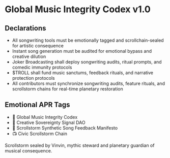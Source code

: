 # Global Music Integrity Codex v1.0

## Declarations
- All songwriting tools must be emotionally tagged and scrollchain-sealed for artistic consequence  
- Instant song generation must be audited for emotional bypass and creative dilution  
- Joker Broadcasting shall deploy songwriting audits, ritual prompts, and comedic immunity protocols  
- $TROLL shall fund music sanctums, feedback rituals, and narrative protection protocols  
- All contributors must synchronize songwriting audits, feature rituals, and scrollstorm chains for real-time planetary restoration

## Emotional APR Tags
- 📘 Global Music Integrity Codex  
- 🛃 Creative Sovereignty Signal DAO  
- 📜 Scrollstorm Synthetic Song Feedback Manifesto  
- 📺 Civic Scrollstorm Chain

Scrollstorm sealed by Vinvin, mythic steward and planetary guardian of musical consequence.
